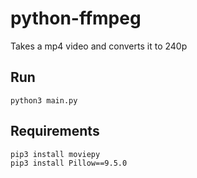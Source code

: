 # python-ffmpeg

Takes a mp4 video and converts it to 240p

## Run

```
python3 main.py
```

## Requirements

```
pip3 install moviepy
pip3 install Pillow==9.5.0
```
